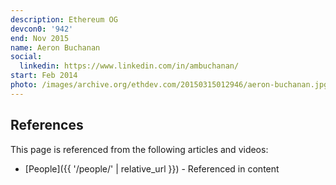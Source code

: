```yaml
---
description: Ethereum OG
devcon0: '942'
end: Nov 2015
name: Aeron Buchanan
social:
  linkedin: https://www.linkedin.com/in/ambuchanan/
start: Feb 2014
photo: /images/archive.org/ethdev.com/20150315012946/aeron-buchanan.jpg
---
```



## References

This page is referenced from the following articles and videos:

- [People]({{ '/people/' | relative_url }}) - Referenced in content